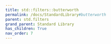 ```yaml
---
title: std::filters::butterworth
permalink: /docs/StandardLibrary#butterworth
parent: std.filters
grand_parent: Standard Library
has_children: True
nav_order: 7
---
```

